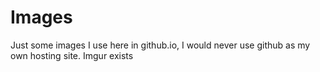 # Images

Just some images I use here in github.io, I would never use github as my own hosting site. Imgur exists
